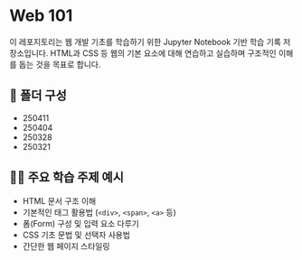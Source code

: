 # Web 101

이 레포지토리는 웹 개발 기초를 학습하기 위한 Jupyter Notebook 기반 학습 기록 저장소입니다. HTML과 CSS 등 웹의 기본 요소에 대해 연습하고 실습하며 구조적인 이해를 돕는 것을 목표로 합니다.

## 📁 폴더 구성

- 250411  
- 250404  
- 250328  
- 250321  

## 🧑‍💻 주요 학습 주제 예시

- HTML 문서 구조 이해
- 기본적인 태그 활용법 (`<div>`, `<span>`, `<a>` 등)
- 폼(Form) 구성 및 입력 요소 다루기
- CSS 기초 문법 및 선택자 사용법
- 간단한 웹 페이지 스타일링
